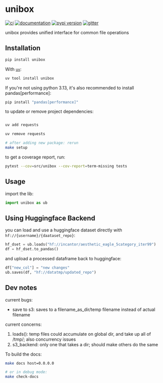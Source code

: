 # unibox

[![ci](https://github.com/trojblue/unibox/workflows/ci/badge.svg)](https://github.com/trojblue/unibox/actions?query=workflow%3Aci)
[![documentation](https://img.shields.io/badge/docs-mkdocs-708FCC.svg?style=flat)](https://trojblue.github.io/unibox/)
[![pypi version](https://img.shields.io/pypi/v/unibox.svg)](https://pypi.org/project/unibox/)
[![gitter](https://badges.gitter.im/join%20chat.svg)](https://app.gitter.im/#/room/#unibox:gitter.im)

unibox provides unified interface for common file operations

## Installation

```bash
pip install unibox
```

With [`uv`](https://docs.astral.sh/uv/):

```bash
uv tool install unibox
```

If you're not using python 3.13, it's also recommended to install pandas[performance]:

```bash
pip install "pandas[performance]"
```


to update or remove project dependencies:

```bash

uv add requests

uv remove requests

# after adding new package: rerun
make setup
```

to get a coverage report, run:
```bash
pytest --cov=src/unibox --cov-report=term-missing tests
```


## Usage

import the lib:

```python
import unibox as ub
```


## Using Huggingface Backend

you can load and use a huggingface dataset directly with `hf://{username}/{daataset_repo}`:

```python
hf_dset = ub.loads("hf://incantor/aesthetic_eagle_5category_iter99")
df = hf_dset.to_pandas()
```

and upload a processed dataframe back to huggingface:

```python
df["new_col"] = "new changes"
ub.saves(df, "hf://datatmp/updated_repo")
```


## Dev notes

current bugs:

- save to s3: saves to a filename_as_dir/temp filename instead of actual filename


current concerns:

1. loads(): temp files could accumulate on global dir, and take up all of /tmp/; also concurrency issues
2. s3_backend: only one that takes a dir; should make others do the same


To build the docs:

```bash
make docs host=0.0.0.0

# or in debug mode:
make check-docs
```
